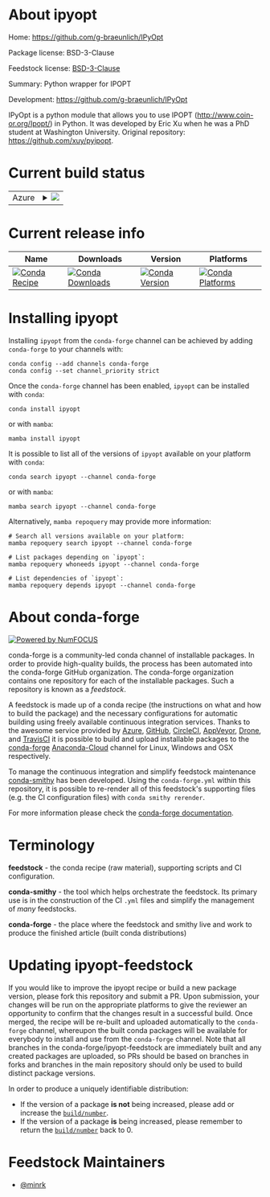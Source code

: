 About ipyopt
============

Home: https://github.com/g-braeunlich/IPyOpt

Package license: BSD-3-Clause

Feedstock license: [BSD-3-Clause](https://github.com/conda-forge/ipyopt-feedstock/blob/main/LICENSE.txt)

Summary: Python wrapper for IPOPT

Development: https://github.com/g-braeunlich/IPyOpt

IPyOpt is a python module that allows you to use
IPOPT (http://www.coin-or.org/Ipopt/) in Python.
It was developed by Eric Xu when he was a PhD student at Washington
University.
Original repository: https://github.com/xuy/pyipopt.


Current build status
====================


<table>
    
  <tr>
    <td>Azure</td>
    <td>
      <details>
        <summary>
          <a href="https://dev.azure.com/conda-forge/feedstock-builds/_build/latest?definitionId=7397&branchName=main">
            <img src="https://dev.azure.com/conda-forge/feedstock-builds/_apis/build/status/ipyopt-feedstock?branchName=main">
          </a>
        </summary>
        <table>
          <thead><tr><th>Variant</th><th>Status</th></tr></thead>
          <tbody><tr>
              <td>linux_64_python3.7.____cpython</td>
              <td>
                <a href="https://dev.azure.com/conda-forge/feedstock-builds/_build/latest?definitionId=7397&branchName=main">
                  <img src="https://dev.azure.com/conda-forge/feedstock-builds/_apis/build/status/ipyopt-feedstock?branchName=main&jobName=linux&configuration=linux_64_python3.7.____cpython" alt="variant">
                </a>
              </td>
            </tr><tr>
              <td>linux_64_python3.8.____cpython</td>
              <td>
                <a href="https://dev.azure.com/conda-forge/feedstock-builds/_build/latest?definitionId=7397&branchName=main">
                  <img src="https://dev.azure.com/conda-forge/feedstock-builds/_apis/build/status/ipyopt-feedstock?branchName=main&jobName=linux&configuration=linux_64_python3.8.____cpython" alt="variant">
                </a>
              </td>
            </tr><tr>
              <td>linux_64_python3.9.____cpython</td>
              <td>
                <a href="https://dev.azure.com/conda-forge/feedstock-builds/_build/latest?definitionId=7397&branchName=main">
                  <img src="https://dev.azure.com/conda-forge/feedstock-builds/_apis/build/status/ipyopt-feedstock?branchName=main&jobName=linux&configuration=linux_64_python3.9.____cpython" alt="variant">
                </a>
              </td>
            </tr><tr>
              <td>osx_64_python3.7.____cpython</td>
              <td>
                <a href="https://dev.azure.com/conda-forge/feedstock-builds/_build/latest?definitionId=7397&branchName=main">
                  <img src="https://dev.azure.com/conda-forge/feedstock-builds/_apis/build/status/ipyopt-feedstock?branchName=main&jobName=osx&configuration=osx_64_python3.7.____cpython" alt="variant">
                </a>
              </td>
            </tr><tr>
              <td>osx_64_python3.8.____cpython</td>
              <td>
                <a href="https://dev.azure.com/conda-forge/feedstock-builds/_build/latest?definitionId=7397&branchName=main">
                  <img src="https://dev.azure.com/conda-forge/feedstock-builds/_apis/build/status/ipyopt-feedstock?branchName=main&jobName=osx&configuration=osx_64_python3.8.____cpython" alt="variant">
                </a>
              </td>
            </tr><tr>
              <td>osx_64_python3.9.____cpython</td>
              <td>
                <a href="https://dev.azure.com/conda-forge/feedstock-builds/_build/latest?definitionId=7397&branchName=main">
                  <img src="https://dev.azure.com/conda-forge/feedstock-builds/_apis/build/status/ipyopt-feedstock?branchName=main&jobName=osx&configuration=osx_64_python3.9.____cpython" alt="variant">
                </a>
              </td>
            </tr>
          </tbody>
        </table>
      </details>
    </td>
  </tr>
</table>

Current release info
====================

| Name | Downloads | Version | Platforms |
| --- | --- | --- | --- |
| [![Conda Recipe](https://img.shields.io/badge/recipe-ipyopt-green.svg)](https://anaconda.org/conda-forge/ipyopt) | [![Conda Downloads](https://img.shields.io/conda/dn/conda-forge/ipyopt.svg)](https://anaconda.org/conda-forge/ipyopt) | [![Conda Version](https://img.shields.io/conda/vn/conda-forge/ipyopt.svg)](https://anaconda.org/conda-forge/ipyopt) | [![Conda Platforms](https://img.shields.io/conda/pn/conda-forge/ipyopt.svg)](https://anaconda.org/conda-forge/ipyopt) |

Installing ipyopt
=================

Installing `ipyopt` from the `conda-forge` channel can be achieved by adding `conda-forge` to your channels with:

```
conda config --add channels conda-forge
conda config --set channel_priority strict
```

Once the `conda-forge` channel has been enabled, `ipyopt` can be installed with `conda`:

```
conda install ipyopt
```

or with `mamba`:

```
mamba install ipyopt
```

It is possible to list all of the versions of `ipyopt` available on your platform with `conda`:

```
conda search ipyopt --channel conda-forge
```

or with `mamba`:

```
mamba search ipyopt --channel conda-forge
```

Alternatively, `mamba repoquery` may provide more information:

```
# Search all versions available on your platform:
mamba repoquery search ipyopt --channel conda-forge

# List packages depending on `ipyopt`:
mamba repoquery whoneeds ipyopt --channel conda-forge

# List dependencies of `ipyopt`:
mamba repoquery depends ipyopt --channel conda-forge
```


About conda-forge
=================

[![Powered by
NumFOCUS](https://img.shields.io/badge/powered%20by-NumFOCUS-orange.svg?style=flat&colorA=E1523D&colorB=007D8A)](https://numfocus.org)

conda-forge is a community-led conda channel of installable packages.
In order to provide high-quality builds, the process has been automated into the
conda-forge GitHub organization. The conda-forge organization contains one repository
for each of the installable packages. Such a repository is known as a *feedstock*.

A feedstock is made up of a conda recipe (the instructions on what and how to build
the package) and the necessary configurations for automatic building using freely
available continuous integration services. Thanks to the awesome service provided by
[Azure](https://azure.microsoft.com/en-us/services/devops/), [GitHub](https://github.com/),
[CircleCI](https://circleci.com/), [AppVeyor](https://www.appveyor.com/),
[Drone](https://cloud.drone.io/welcome), and [TravisCI](https://travis-ci.com/)
it is possible to build and upload installable packages to the
[conda-forge](https://anaconda.org/conda-forge) [Anaconda-Cloud](https://anaconda.org/)
channel for Linux, Windows and OSX respectively.

To manage the continuous integration and simplify feedstock maintenance
[conda-smithy](https://github.com/conda-forge/conda-smithy) has been developed.
Using the ``conda-forge.yml`` within this repository, it is possible to re-render all of
this feedstock's supporting files (e.g. the CI configuration files) with ``conda smithy rerender``.

For more information please check the [conda-forge documentation](https://conda-forge.org/docs/).

Terminology
===========

**feedstock** - the conda recipe (raw material), supporting scripts and CI configuration.

**conda-smithy** - the tool which helps orchestrate the feedstock.
                   Its primary use is in the construction of the CI ``.yml`` files
                   and simplify the management of *many* feedstocks.

**conda-forge** - the place where the feedstock and smithy live and work to
                  produce the finished article (built conda distributions)


Updating ipyopt-feedstock
=========================

If you would like to improve the ipyopt recipe or build a new
package version, please fork this repository and submit a PR. Upon submission,
your changes will be run on the appropriate platforms to give the reviewer an
opportunity to confirm that the changes result in a successful build. Once
merged, the recipe will be re-built and uploaded automatically to the
`conda-forge` channel, whereupon the built conda packages will be available for
everybody to install and use from the `conda-forge` channel.
Note that all branches in the conda-forge/ipyopt-feedstock are
immediately built and any created packages are uploaded, so PRs should be based
on branches in forks and branches in the main repository should only be used to
build distinct package versions.

In order to produce a uniquely identifiable distribution:
 * If the version of a package **is not** being increased, please add or increase
   the [``build/number``](https://docs.conda.io/projects/conda-build/en/latest/resources/define-metadata.html#build-number-and-string).
 * If the version of a package **is** being increased, please remember to return
   the [``build/number``](https://docs.conda.io/projects/conda-build/en/latest/resources/define-metadata.html#build-number-and-string)
   back to 0.

Feedstock Maintainers
=====================

* [@minrk](https://github.com/minrk/)

